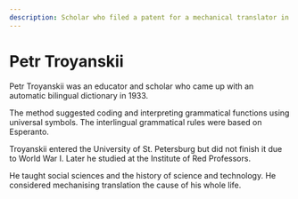 ```yaml
---
description: Scholar who filed a patent for a mechanical translator in 1933
---
```

# Petr Troyanskii
Petr Troyanskii was an educator and scholar who came up with an automatic bilingual dictionary in 1933. 

The method suggested coding and interpreting grammatical functions using universal symbols. 
The interlingual grammatical rules were based on Esperanto.

Troyanskii entered the University of St. Petersburg but did not finish it due to World War I. 
Later he studied at the Institute of Red Professors. 

He taught social sciences and the history of science and technology. 
He considered mechanising translation the cause of his whole life. 

